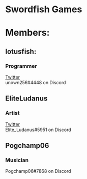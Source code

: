 # Swordfish Games  
# Members:  
## lotusfish:
### Programmer
[Twitter](https://twitter.com/lotusfishhgames)  
unown256#4448 on Discord  
## EliteLudanus  
### Artist  
[Twitter](https://twitter.com/Elite_Ludanus)  
Elite_Ludanus#5951 on Discord  
## Pogchamp06  
### Musician  
Pogchamp06#7868 on Discord  
